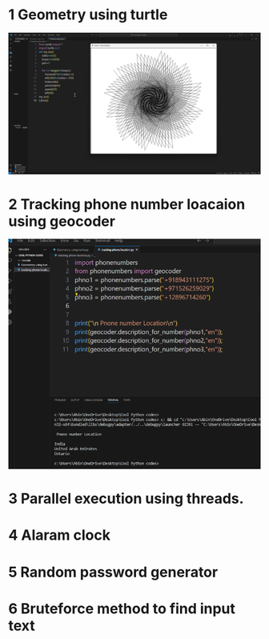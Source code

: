 # 1 Geometry using turtle

![screenshot](images/turtle.png)

# 2 Tracking phone number loacaion using geocoder

![screenshot](images/phtrack.png)

# 3 Parallel execution using threads.
# 4 Alaram clock
# 5 Random password generator
# 6 Bruteforce method to find input text
